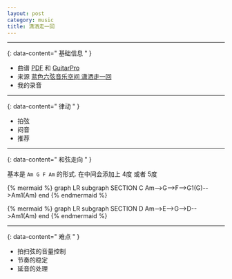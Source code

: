 ```yaml
---
layout: post
category: music
title: 潇洒走一回
---
```


--------
{: data-content=" 基础信息 " }

- 曲谱 [PDF](assets/doc/潇洒走一回2.pdf) 和 [GuitarPro](assets/doc/潇洒走一回2.gp)
- 来源 [蓝色六弦音乐空间 潇洒走一回](https://www.bilibili.com/video/BV1Xx411r7zf)
- 我的录音

--------
{: data-content=" 律动 " }

- 拍弦
- 闷音
- 推荐

--------
{: data-content=" 和弦走向 " }

基本是 `Am G F Am` 的形式. 在中间会添加上 4度 或者 5度

{% mermaid %}
graph LR
    subgraph SECTION C
    Am-->G-->F-->G1(G)-->Am1(Am)
    end
{% endmermaid %}

{% mermaid %}
graph LR
    subgraph SECTION D
    Am-->E-->G-->D-->Am1(Am)
    end
{% endmermaid %}

--------
{: data-content=" 难点 " }

- 拍扫弦的音量控制
- 节奏的稳定
- 延音的处理

